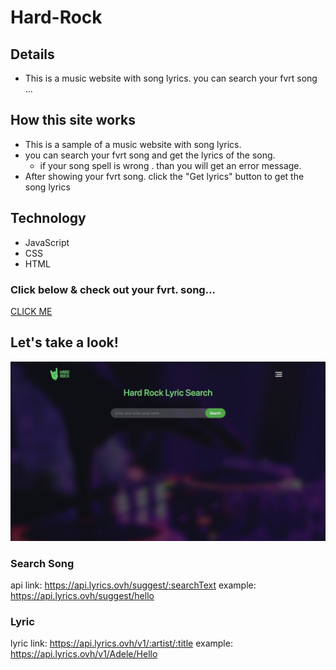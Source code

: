# Hard-Rock
## Details 
* This is a music website with song lyrics. you can search your fvrt song ...



## How this site works
* This is a sample of a music website with song lyrics.
* you can search your fvrt song and get the lyrics of the song.
  - if your song spell is wrong . than you will get an error message.
* After showing your fvrt song. click the "Get lyrics" button to get the song lyrics

## Technology
+  JavaScript
+  CSS
+  HTML

### Click below & check out your fvrt. song...
[CLICK ME](https://shahinuralambhuiyan.github.io/Hard-Rock/)

## Let's take a look!
![alt text](images/site-ss.jpg)

### Search Song
api link: https://api.lyrics.ovh/suggest/:searchText
example: https://api.lyrics.ovh/suggest/hello
### Lyric
lyric link: https://api.lyrics.ovh/v1/:artist/:title
example: https://api.lyrics.ovh/v1/Adele/Hello
